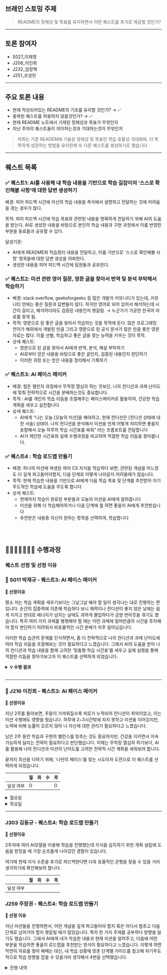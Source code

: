 ## 브레인 스토밍 주제

> README의 정체성 및 목표를 유지하면서 어떤 퀘스트를 추가로 제공할 것인가?

---

## 토론 참여자

- S027\_이재영
- J206\_이인희
- J232\_임장혁
- J251\_조성민

---

## 주요 토론 내용

- 현재 작성되어있는 README의 기조를 유지할 것인가? → ✅
- 중복된 퀘스트를 허용하지 않을것인가? → ✅
- 현재 README 노트에서 기재된 정체성과 목표가 무엇인지
- 지난 주차의 퀘스트들이 의미하는것과 기대하는것이 무엇인지

> 저희는 기존 READEM에 기술된 정체성 및 목표인 학습 효율성 극대화와, 더 똑똑하게 성장하는 방법을 유지한체 또 다른 퀘스트를 생성하기로 했습니다

---

## 퀘스트 목록

### ✅ 퀘스트1: AI를 사용해 내 학습 내용을 기반으로 학습 길잡이의 ‘스스로 확인해볼 사항’에 대한 답변 생성하기

배경: 피어 피드백 시간에 자신의 학습 내용을 즉석에서 설명하고 전달하는 것에 어려움을 겪는 경우가 많다.

목적: 피어 피드백 시간에 학습 목표와 관련된 내용을 명확하게 전달하기 위해 AI의 도움을 받는다. AI로 생성한 내용을 바탕으로 본인의 학습 내용과 구현 과정에서 이를 반영한 부분을 동료들과 공유할 수 있다.

달성기준:

- AI에게 README와 학습정리 내용을 전달하고, 이를 기반으로 ‘스스로 확인해볼 사항’ 항목들에 대한 답변 생성을 의뢰한다.
- 생성한 내용을 피어 피드백 시간에 팀원들과 공유한다.

### ✅ 퀘스트2: 미션 관련 영어 질문, 영문 글을 찾아서 번역 및 분석 부탁해서 학습하기

- 배경: stack overflow, geeksforgeeks 등 많은 개발자 커뮤니티가 있는데, 커뮤니티 안에는 좋은 질문과 답변들이 많다. 하지만 영어로 되어 있어서 해석하는데 시간이 걸리고, 해석하더라도 검증된 내용인지 헷갈림. → 누군가가 가공한 한국어 자료를 찾게 됨.
- 목적: 영문으로 된 좋은 글을 찾아서 학습하는 것을 목적에 둔다. 많은 프로그래밍 언어가 해외에서 개발된 만큼 그리고 영문으로 된 공식 문서가 많은 만큼 좋은 영문 자료는 많다. 이를 선별, 학습하고 좋은 글을 찾는 능력을 키우는 것이 목적.
- 상세 퀘스트:
  - 영문으로 된 글을 찾아서 AI에게 번역, 분석, 해설 부탁하기
  - AI로부터 얻은 내용을 바탕으로 좋은 글인지, 검증된 내용인지 판단하기
  - 이러한 과정 또는 얻은 내용을 정리해서 기록하기

### ✅ 퀘스트3: AI 페이스 메이커

- 배경: 힘든 챌린지 과정에서 무작정 열심히 하는 것보단, 나의 컨디션과 과제 난이도에 맞춰 전략적으로 시간을 분배하는것도 중요합니다.
- 목적 : AI를 개인의 학습 리듬을 조절해주는 페이스메이커로 활용하여, 건강한 학습 계획을 세우고 실천합니다
- 상세 퀘스트:
  - AI에게 “나는 오늘 [오늘의 미션]을 해야하고, 현재 컨디션은 [컨디션 상태에 대한 서술] 상태야. 나의 컨디션을 분석해서 미션을 언제 어떻게 처리하면 좋을지 포함해서 오늘 하루의 학습 시간표를 짜줘” 라는 프롬포트를 전달합니다
  - AI가 제안한 시간표와 실제 수행과정을 비교하여 적절한 학습 리듬을 찾아봅니다.

### ✅ 퀘스트4 : 학습 로드맵 만들기

- 배경: 하나의 미션에 파생된 여러 CS 지식을 학습하다 보면, 관련된 개념을 어느정도 더 깊게 파고들어야할지, 다음 단계로 어떻게 나아갈지 어려울때가 많습니다.
- 목적: 현재 학습한 내용을 기반으로 AI에게 다음 학습 목표 및 단계를 추천받아 자기주도적인 학습에 도움을 주도록 합니다
- 상세 퀘스트:
  - 현재까지 학습이 완료된 부분들과 오늘의 미션을 AI에게 알려줍니다
  - 미션을 위해 더 학습해야하거나 다음 단계에 뭘 하면 좋을지 AI에게 추천받습니다
  - 추천받은 내용중 자신이 원하는 항목을 선택하여, 학습합니다

<br>
<br>

## 🏃🏻‍➡️🏃🏻‍♀️‍➡️ 수행과정

### 퀘스트 선정 및 선정 이유

### 🧩 S011 박재규 - 퀘스트3: AI 페이스 메이커

**🤔 선정이유**

평소 저는 학습 계획을 세우기보다는 그날그날 해야 할 일이 생각나는 대로 진행하는 편입니다. 순간의 집중력에 의존해 학습하다 보니 체력이나 컨디션이 좋지 않은 날에는 쉽게 지치고 반대로 에너지가 넘치는 날에도 과하게 몰입하다가 금방 번아웃을 겪기도 했습니다. 특히 여러 가지 과제를 병행해야 할 때는 어떤 과제에 얼마만큼의 시간을 투자해야 할지 판단하기 어려워서 비효율적인 시간 분배가 자주 일어났습니다.

이러한 학습 습관의 문제를 인식하면서, 좀 더 전략적으로 나의 컨디션과 과제 난이도에 따라 학습 리듬을 조절해보는 것이 필요하다고 느꼈습니다. 그래서 AI의 도움을 받아 나의 컨디션과 학습 내용을 함께 고려한 ‘맞춤형 학습 시간표’를 세우고 실제 실행을 통해 적절한 리듬을 찾아가보고자 이 퀘스트를 선택하게 되었습니다.

<details>
<summary><b>💡 수행 결과</b></summary>

## 🕹️ Success Criteria

### 1. AI에게 “나는 오늘 [오늘의 미션]을 해야하고, 현재 컨디션은 [컨디션 상태에 대한 서술] 상태야. 나의 컨디션을 분석해서 미션을 언제 어떻게 처리하면 좋을지 포함해서 오늘 하루의 학습 시간표를 짜줘” 라는 프롬포트를 전달합니다

#### 📝 명령 프롬프트
```
나는 오늘 버전 관리를 위해 .git 디렉토리 아래에 있는 파일들을 분석하는 도구를 swift로 구현하는을 해야하고, 현재 컨디션은 잠을 충분하지 자지 못한 상태야.
나의 컨디션을 분석해서 미션을 언제 어떻게 처리하면 좋을지 포함해서 오늘 하루의 학습 시간표를 짜줘.
```
<br>

#### 📝 AI의 답변
컨디션이 좋지 않은 날에는 깊은 집중이 필요한 작업을 오전에 짧게 하고, 반복적이고 가벼운 작업은 오후에 배치하는 것이 효과적입니다. 또한 충분한 휴식과 리듬 유지가 중요합니다. 아래는 컨디션을 고려한 Swift 기반 Git 분석 도구 개발을 위한 하루 시간표입니다.

<br>
<br>

### 2. AI가 제안한 시간표와 실제 수행과정을 비교하여 적절한 학습 리듬을 찾아봅니다.
#### 📍 AI가 제안한 시간표
<img width="626" height="727" alt="Screenshot 2025-08-01 at 1 06 58 PM" src="https://github.com/user-attachments/assets/5da2827b-881e-4c2a-a159-7f832e7481a3" />
<br>

#### 📍 실제 수행과정
| 시간 | 활동 | 설명 |
| ------------- | ------------- |:-------------:|
| 09:30 – 10:00 | ☕ 가벼운 준비 & 뇌 깨우기 | 커피/가벼운 스트레칭 & 전날 코드 훑어보기 | 
| 12:00 – 13:30 | 🧩 집중코딩 세션 1: GitRepository, GitCloneCreator 리팩터링 | 가장 핵심적이고 비교적 쉬운 구조 정리 → 뇌가 덜 피곤한 상태일 때 |
| 13:30 – 14:30 | 🍱 점심 + 낮잠 20분 | 컨디션 회복 필수! 특히 오늘은 짧은 낮잠 적극 추천 |
| 15:30 – 18:00	| 🔍 분석 세션: .git/index, logs/HEAD, HEAD 내부 파싱 기능 구현 | 비교적 논리적인 구조 작업이지만, 반복성이 있어 오후에 적합 |
| 18:30 – 19:30 | 🍱 저녁 | 컨디션 회복 필수! |
| 20:00 – 23:30 | 🔄 GitObjectParser + ZlibHelper 통합 테스트 | 압축 해제/분석 루틴 점검, 로직 연결 테스트 |
| 00:00 – 2:30 | 🧪 예제 리포지토리 테스트 (add/commit 시 어떤 파일 생기는지 확인) | 직접 .git 파일 변화 확인해보기 (인풋/아웃풋 확인) |


</details>
<br>

---

### 🎁 J216 이진희 - 퀘스트3: AI 페이스 메이커

**🤔 선정이유**

지난 2주를 돌아보면, 주말이 가까워질수록 피로가 누적되어 컨디션이 최악이었고, 이는 미션 수행에도 영향을 줬습니다. 하루에 2~3시간밖에 자지 못하고 미션을 이어갔지만, 노력에 비해 능률이 오르지 않아 나 자신에 대한 관리가 필요하다고 느꼈습니다.

남은 2주 동안 학습과 구현의 밸런스를 맞추는 것도 중요하지만, 건강을 지키면서 지속 가능하게 달리는 전략이 필요하다고 판단했습니다. 이제는 무작정 열심히 하기보다, AI를 활용해 나의 컨디션과 미션의 난이도를 고려한 전략적 시간 계획을 세워보려 합니다.

끝까지 최선을 다하기 위해, ‘나만의 페이스’를 찾는 시도이자 도전으로 이 퀘스트를 선택하게 되었습니다.

|           | 월  | 화  | 수  | 목  |
| --------- | --- | --- | --- | --- |
| 달성 여부 | O   |     |     | O   |

<details>
  <summary>월요일</summary>

- 중간중간 휴식시간이 포함된 시간표를 만들어주었음
- 중간중간 휴식을 취했지만 늦게 자게 됨 ㅠ
  ![alt text](week2Img/jinhee-mon.png)

</details>
<details>
  <summary>목요일</summary>
  
- 이번주는 컨디션을 관리할 수 없어서.... 퀘스트 1로 변경
- Git 내부 구조와 동작 원리에 대해 이해는 했지만 피어 피드백 시간에 설명하고 전달하는데 어려움을 느낌
- 전체적인 흐름은 이해했지만 흐름만 이해했다는 것을 깨달음
- 부족했던 부분을 채우고자 AI를 함께 학습 내용을 점검하며 부족한 부분을 파악하고 공부 진행
- </details>

---

### J303 김동규 - 퀘스트4: 학습 로드맵 만들기

**🤔 선정이유**

2주차에 여러 AI모델을 이용해 학습을 진행했는데 지식을 습득하기 위한 계획 설립에 도움을 받았을 때 가장 순조롭게 나아갔던 경험이 있습니다.

여기에 현재 지식 수준을 추가로 피드백한다면 더욱 효율적인 균형을 찾을 수 있을 거라 생각하기에 확인해보려 합니다.

|           | 월  | 화  | 수  | 목  |
| --------- | --- | --- | --- | --- |
| 달성 여부 |     |     |     |     |

### J259 주장권 - 퀘스트4: 학습 로드맵 만들기

**🤔 선정 이유**

지난 미션들을 진행하면서, 어떤 개념을 깊게 파고들어야 할지 혹은 어디서 멈추고 다음 단계로 넘어가야 할지 헷갈릴 때가 많았습니다. 특히 한 가지 주제를 공부하다 방향을 잃기도 했습니다.
그래서 AI에게 내가 학습한 내용과 현재 미션을 알려주고, 다음에 어떤 부분을 학습하면 좋을지 로드맵을 추천받는 방식이 필요하다고 느꼈습니다. 이렇게 하면 막연히 자료를 찾아 헤매는 대신, 내 학습 상황에 맞춘 단계별 가이드를 참고해 자기주도적으로 학습 방향을 잡을 수 있을거라 생각해서 4번을 선택했습니다.

<details>
 <summary> 진행 내역 </summary>
  저는 학습 로드맵 만들기 미션을 진행을 했는데요. 이번 과제를 진행하면서 LLM에게 많은 도움을 받았다고 자부합니다. 특히 이번 미션을 진행하면서 가장 많이 사용하고 많이 도움 받았던 프롬프트는...
 > 나는 0000을 공부한걸 정리해봤어 혹시 여기서 부족하거나 더 공부해야되는 로드맵이있을까?

위 프롬프트를 가장 많이사용했는데요 위 질문에 대한 답변을 통해 제가 정리한 내용중 부족한 개념을 채우기도하고 직전보다는 지식의 늪에 빠지는 경우는 적었다고 생각합니다.

[![image.png](https://i.postimg.cc/t4n3Z1P3/image.png)](https://postimg.cc/87DJxzZc)

이렇게 제가 정리한 내용을 채점해주기도하고, 정리한 내용에서 부족한 부분이 있다고 생각되면 `다음 단계 로드맵`을 통해 공부 로드맵을 추천해주곤 합니다.
다만, 여기서도 과제를 진행하는데 불필요한 로드맵을 추천해주기는 하는데, 저는 시간이 부족해서 많이 진행해보진 않았지만 그래도 내가 정리한 개념이 어디로 뻗어 나갈 수 있는지 어디로 응용이 가능할 수 있어보이는지 생각할 수 있는 시간을 얻을 수 있어서 그거 또한 만족 스러웠다고 생각하는데요 만약에 다음 퀘스트를 물려 받는 분이 `과제에 집중`하기 위한 지식이 필요하시다면 프롬프트에 `과제에 집중해줘`를 추가해도 좋을것 같네요

단점이라고 생각되는게 딱히 없어서 다음 퀘스트를 물려받으시는 분께 어떻게 이 퀘스트를 추가적으로 변형할 수 있을까 하는 보완점은 드릴 순 없지만, 다음날의 더 좋은 로드맵을 위한 전날에 짧지막하게 회고를 작성해서 추가하게 하는 아이디어는 어떨까 생각이 됩니다.

</details>
